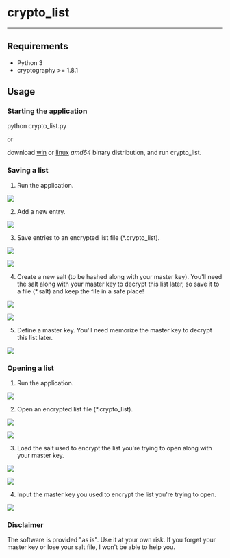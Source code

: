 # crypto_list
---

## Requirements

- Python 3
- cryptography >= 1.8.1

## Usage

### Starting the application

python crypto_list.py

or

download [win](http://www.pedroboechat.com/downloads/crypto_list_win64.zip) or [linux](http://www.pedroboechat.com/downloads/crypto_list_linux64.zip) _amd64_ binary distribution, and run crypto_list.

### Saving a list

1. Run the application.

![](http://www.pedroboechat.com/images/crypto-list-1.png)


2. Add a new entry.

![](http://www.pedroboechat.com/images/crypto-list-2.png)


3. Save entries to an encrypted list file (\*.crypto_list).

![](http://www.pedroboechat.com/images/crypto-list-3.png)

![](http://www.pedroboechat.com/images/crypto-list-4(2).png)


4. Create a new salt (to be hashed along with your master key). You'll need the salt along with your master key to decrypt this list later, so save it to a file (\*.salt) and keep the file in a safe place!

![](http://www.pedroboechat.com/images/crypto-list-5.png)

![](http://www.pedroboechat.com/images/crypto-list-6.png)


5. Define a master key. You'll need memorize the master key to decrypt this list later.

![](http://www.pedroboechat.com/images/crypto-list-7.png)


### Opening a list

1. Run the application.

![](http://www.pedroboechat.com/images/crypto-list-1.png)


2. Open an encrypted list file (\*.crypto_list).

![](http://www.pedroboechat.com/images/crypto-list-8.png)

![](http://www.pedroboechat.com/images/crypto-list-9.png)


3. Load the salt used to encrypt the list you're trying to open along with your master key.

![](http://www.pedroboechat.com/images/crypto-list-10.png)

![](http://www.pedroboechat.com/images/crypto-list-11.png)


4. Input the master key you used to encrypt the list you're trying to open.

![](http://www.pedroboechat.com/images/crypto-list-12.png)


### Disclaimer

The software is provided "as is". Use it at your own risk. If you forget your master key or lose your salt file, I won't be able to help you.
